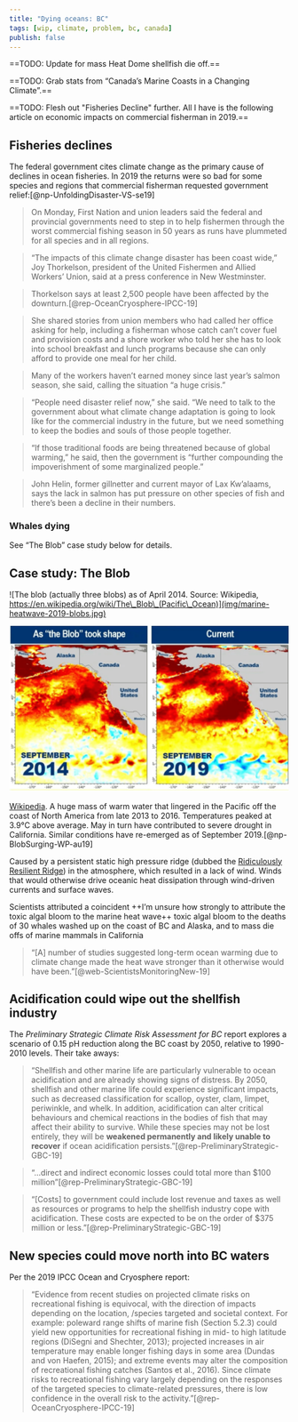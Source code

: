 ```yaml
---
title: "Dying oceans: BC"
tags: [wip, climate, problem, bc, canada]
publish: false
---
```


==TODO: Update for mass Heat Dome shellfish die off.==

==TODO: Grab stats from “Canada’s Marine Coasts in a Changing Climate”.==

==TODO: Flesh out "Fisheries Decline" further. All I have is the following article on economic impacts on commercial fisherman in 2019.==

## Fisheries declines

The federal government cites climate change as the primary cause of declines in ocean fisheries. In 2019 the returns were so bad for some species and regions that commercial fisherman requested government relief:[@np-UnfoldingDisaster-VS-se19]

> On Monday, First Nation and union leaders said the federal and provincial governments need to step in to help fishermen through the worst commercial fishing season in 50 years as runs have plummeted for all species and in all regions.

> “The impacts of this climate change disaster has been coast wide,” Joy Thorkelson, president of the United Fishermen and Allied Workers’ Union, said at a press conference in New Westminster.

> Thorkelson says at least 2,500 people have been affected by the downturn.[@rep-OceanCryosphere-IPCC-19]

> She shared stories from union members who had called her office asking for help, including a fisherman whose catch can’t cover fuel and provision costs and a shore worker who told her she has to look into school breakfast and lunch programs because she can only afford to provide one meal for her child.

> Many of the workers haven’t earned money since last year’s salmon season, she said, calling the situation “a huge crisis.”

> “People need disaster relief now,” she said. “We need to talk to the government about what climate change adaptation is going to look like for the commercial industry in the future, but we need something to keep the bodies and souls of those people together.

> “If those traditional foods are being threatened because of global warming,” he said, then the government is “further compounding the impoverishment of some marginalized people.”

> John Helin, former gillnetter and current mayor of Lax Kw’alaams, says the lack in salmon has put pressure on other species of fish and there’s been a decline in their numbers.

### Whales dying

See “The Blob” case study below for details.

## Case study: The Blob

![The blob (actually three blobs) as of April 2014. Source: Wikipedia, https://en.wikipedia.org/wiki/The\_Blob\_(Pacific\_Ocean)](img/marine-heatwave-2019-blobs.jpg)

![Sea surface temperature anomaly maps from 2014 and 2019. Source: National Oceanic and Atmospheric Administration](img/marine-heatwave-2019-the-blob.png)

[Wikipedia](https://en.wikipedia.org/wiki/The_Blob_(Pacific_Ocean)). A huge mass of warm water that lingered in the Pacific off the coast of North America from late 2013 to 2016. Temperatures peaked at 3.9°C above average. May in turn have contributed to severe drought in California. Similar conditions have re-emerged as of September 2019.[@np-BlobSurging-WP-au19]

Caused by a persistent static high pressure ridge (dubbed the [Ridiculously Resilient Ridge](https://en.wikipedia.org/wiki/Ridiculously_Resilient_Ridge)) in the atmosphere, which resulted in a lack of wind. Winds that would otherwise drive oceanic heat dissipation through wind-driven currents and surface waves. 

Scientists attributed a coincident ++I’m unsure how strongly to attribute the toxic algal bloom to the marine heat wave++ toxic algal bloom to the deaths of 30 whales washed up on the coast of BC and Alaska, and to mass die offs of marine mammals in California

> “[A] number of studies suggested long-term ocean warming due to climate change made the heat wave stronger than it otherwise would have been.”[@web-ScientistsMonitoringNew-19]

## Acidification could wipe out the shellfish industry

The _Preliminary Strategic Climate Risk Assessment for BC_ report explores a scenario of 0.15 pH reduction along the BC coast by 2050, relative to 1990-2010 levels. Their take aways:

> “Shellfish and other marine life are particularly vulnerable to ocean acidification and are already showing signs of distress. By 2050, shellfish and other marine life could experience significant impacts, such as decreased classification for scallop, oyster, clam, limpet, periwinkle, and whelk. In addition, acidification can alter critical behaviours and chemical reactions in the bodies of fish that may affect their ability to survive. While these species may not be lost entirely, they will be **weakened permanently and likely unable to recover** if ocean acidification persists.”[@rep-PreliminaryStrategic-GBC-19]

> “…direct and indirect economic losses could total more than $100 million”[@rep-PreliminaryStrategic-GBC-19]

>  “[Costs] to government could include lost revenue and taxes as well as resources or programs to help the shellfish industry cope with acidification. These costs are expected to be on the order of $375 million or less.”[@rep-PreliminaryStrategic-GBC-19]

## New species could move north into BC waters

Per the 2019 IPCC Ocean and Cryosphere report: 

> “Evidence from recent studies on projected climate risks on recreational fishing is equivocal, with the direction of impacts depending on the location, /species targeted and societal context. For example: poleward range shifts of marine fish (Section 5.2.3) could yield new opportunities for recreational fishing in mid- to high latitude regions (DiSegni and Shechter, 2013); projected increases in air temperature may enable longer fishing days in some area (Dundas and von Haefen, 2015); and extreme events may alter the composition of recreational fishing catches (Santos et al., 2016). Since climate risks to recreational fishing vary largely depending on the responses of the targeted species to climate-related pressures, there is low confidence in the overall risk to the activity.”[@rep-OceanCryosphere-IPCC-19]
